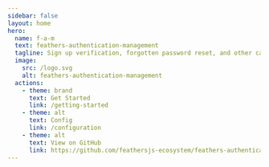 ```yaml
---
sidebar: false
layout: home
hero:
  name: f-a-m
  text: feathers-authentication-management
  tagline: Sign up verification, forgotten password reset, and other capabilities for local authentication.
  image:
    src: /logo.svg
    alt: feathers-authentication-management
  actions:
    - theme: brand
      text: Get Started
      link: /getting-started
    - theme: alt
      text: Config
      link: /configuration
    - theme: alt
      text: View on GitHub
      link: https://github.com/feathersjs-ecosystem/feathers-authentication-management
---
```

